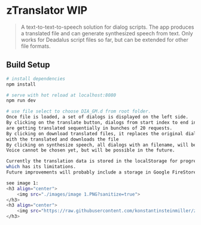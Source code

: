 # zTranslator WIP

> A text-to-text-to-speech solution for dialog scripts. 
The app produces a translated file and can generate 
synthesized speech from text. 
Only works for Deadalus script files so far, but can be extended
for other file formats.

## Build Setup

``` bash
# install dependencies
npm install

# serve with hot reload at localhost:8080
npm run dev

# use file select to choose DIA_GM.d from root folder. 
Once file is loaded, a set of dialogs is displayed on the left side. 
By clicking on the translate button, dialogs from start index to end index
are getting translated sequentially in bunches of 20 requests.
By clicking on download translated files, it replaces the original dialog texts
with the translated and downloads the file
By clicking on synthesize speech, all dialogs with an filename, will be synthesized by Amazon Polly.
Voice cannot be chosen yet, but will be possible in the future.

Currently the translation data is stored in the localStorage for progressive translations
which has its limitations.
Future improvements will probably include a storage in Google FireStore

see image 1:
<h3 align="center">
    <img src="./images/image 1.PNG?sanitize=true">
</h3>
<h3 align="center">
    <img src="https://raw.githubusercontent.com/konstantinsteinmiller/zTranslator/translator/images/image 2.PNG?sanitize=true">
</h3>


